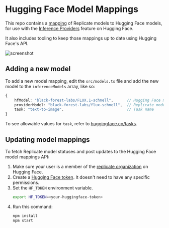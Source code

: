 # Hugging Face Model Mappings

This repo contains a [mapping](src/models.ts) of Replicate models to Hugging Face models, for use with the [Inference Providers](https://huggingface.co/blog/inference-providers) feature on Hugging Face.

It also includes tooling to keep those mappings up to date using Hugging Face's API.

![screenshot](https://github.com/user-attachments/assets/5c742c5c-b8dd-4830-9a83-e05f5c9402c8)

## Adding a new model

To add a new model mapping, edit the `src/models.ts` file and add the new model to the `inferenceModels` array, like so:

```typescript
{
    hfModel: "black-forest-labs/FLUX.1-schnell",      // Hugging Face model name
    providerModel: "black-forest-labs/flux-schnell",  // Replicate model name
    task: "text-to-image",                            // Task name
}
```

To see allowable values for `task`, refer to [huggingface.co/tasks](https://huggingface.co/tasks).

## Updating model mappings

To fetch Replicate model statuses and post updates to the Hugging Face model mappings API:

1. Make sure your user is a member of the [replicate organization](https://huggingface.co/organizations/replicate) on Hugging Face.
1. Create a [Hugging Face token](https://huggingface.co/settings/tokens/new?tokenType=fineGrained). It doesn't need to have any specific permissions.
1. Set the `HF_TOKEN` environment variable.
    ```bash
    export HF_TOKEN=<your-huggingface-token>
    ```
1. Run this command:
    ```bash
    npm install
    npm start
    ```
